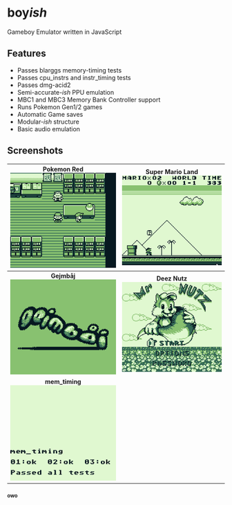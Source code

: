 # **boy***ish*    
Gameboy Emulator written in JavaScript  
  
## Features    
* Passes blarggs memory-timing tests  
* Passes cpu_instrs and instr_timing tests  
* Passes dmg-acid2  
* Semi-accurate-*ish* PPU emulation  
* MBC1 and MBC3 Memory Bank Controller support  
* Runs Pokemon Gen1/2 games  
* Automatic Game saves  
* Modular-*ish* structure 
* Basic audio emulation 

## Screenshots  
| **Pokemon Red**<br>![Pokemon Red](README/pokemon.gif) | **Super Mario Land**<br>![Super Mario Land](README/marioland.gif) |
| :---: | :---: |
| **Gejmbåj**<br>![Gejmbåj](README/demo.gif) | **Deez Nutz** <br> ![Mr Nutz](README/deez_nuts.png) |
| **mem_timing**<br>![mem_timing](README/mem.png) | |

<sub>**owo**</sub>
